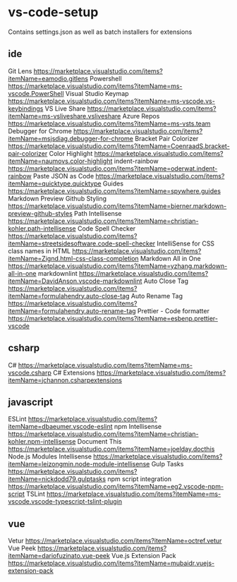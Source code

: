 # vs-code-setup

Contains settings.json as well as batch installers for extensions

## ide

Git Lens <https://marketplace.visualstudio.com/items?itemName=eamodio.gitlens>
Powershell <https://marketplace.visualstudio.com/items?itemName=ms-vscode.PowerShell>
Visual Studio Keymap <https://marketplace.visualstudio.com/items?itemName=ms-vscode.vs-keybindings>
VS Live Share <https://marketplace.visualstudio.com/items?itemName=ms-vsliveshare.vsliveshare>
Azure Repos <https://marketplace.visualstudio.com/items?itemName=ms-vsts.team>
Debugger for Chrome <https://marketplace.visualstudio.com/items?itemName=msjsdiag.debugger-for-chrome>
Bracket Pair Colorizer <https://marketplace.visualstudio.com/items?itemName=CoenraadS.bracket-pair-colorizer>
Color Highlight <https://marketplace.visualstudio.com/items?itemName=naumovs.color-highlight>
indent-rainbow <https://marketplace.visualstudio.com/items?itemName=oderwat.indent-rainbow>
Paste JSON as Code <https://marketplace.visualstudio.com/items?itemName=quicktype.quicktype>
Guides <https://marketplace.visualstudio.com/items?itemName=spywhere.guides>
Markdown Preview Github Styling <https://marketplace.visualstudio.com/items?itemName=bierner.markdown-preview-github-styles>
Path Intellisense <https://marketplace.visualstudio.com/items?itemName=christian-kohler.path-intellisense>
Code Spell Checker <https://marketplace.visualstudio.com/items?itemName=streetsidesoftware.code-spell-checker>
IntelliSense for CSS class names in HTML <https://marketplace.visualstudio.com/items?itemName=Zignd.html-css-class-completion>
Markdown All in One <https://marketplace.visualstudio.com/items?itemName=yzhang.markdown-all-in-one>
markdownlint <https://marketplace.visualstudio.com/items?itemName=DavidAnson.vscode-markdownlint>
Auto Close Tag <https://marketplace.visualstudio.com/items?itemName=formulahendry.auto-close-tag>
Auto Rename Tag <https://marketplace.visualstudio.com/items?itemName=formulahendry.auto-rename-tag>
Prettier - Code formatter <https://marketplace.visualstudio.com/items?itemName=esbenp.prettier-vscode>

## csharp

C# <https://marketplace.visualstudio.com/items?itemName=ms-vscode.csharp>
C# Extensions <https://marketplace.visualstudio.com/items?itemName=jchannon.csharpextensions>

## javascript

ESLint <https://marketplace.visualstudio.com/items?itemName=dbaeumer.vscode-eslint>
npm Intellisense <https://marketplace.visualstudio.com/items?itemName=christian-kohler.npm-intellisense>
Document This <https://marketplace.visualstudio.com/items?itemName=joelday.docthis>
Node.js Modules Intellisense <https://marketplace.visualstudio.com/items?itemName=leizongmin.node-module-intellisense>
Gulp Tasks <https://marketplace.visualstudio.com/items?itemName=nickdodd79.gulptasks>
npm script integration <https://marketplace.visualstudio.com/items?itemName=eg2.vscode-npm-script>
TSLint <https://marketplace.visualstudio.com/items?itemName=ms-vscode.vscode-typescript-tslint-plugin>

## vue

Vetur <https://marketplace.visualstudio.com/items?itemName=octref.vetur>
Vue Peek <https://marketplace.visualstudio.com/items?itemName=dariofuzinato.vue-peek>
Vue.js Extension Pack <https://marketplace.visualstudio.com/items?itemName=mubaidr.vuejs-extension-pack>
